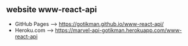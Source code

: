 ## website www-react-api
+ GitHub Pages  --> https://gotikman.github.io/www-react-api/
+ Heroku.com --> https://marvel-api-gotikman.herokuapp.com/www-react-api

